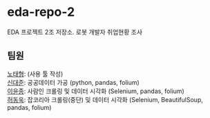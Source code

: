 # eda-repo-2
EDA 프로젝트 2조 저장소. 로봇 개발자 취업현황 조사

## 팀원
[노태형](https://github.com/Robotics-Ro):  (사용 툴 작성) \
[신대준](https://github.com/shindaejune): 공공데이터 가공 (python, pandas, folium) \
[이윤종](https://github.com/doubleSizeBanana): 사람인 크롤링 및 데이터 시각화 (Selenium, pandas, folium) \
[허동욱](https://github.com/dongwookheo): 잡코리아 크롤링(중단) 및 데이터 시각화 (Selenium, BeautifulSoup, pandas, folium)
